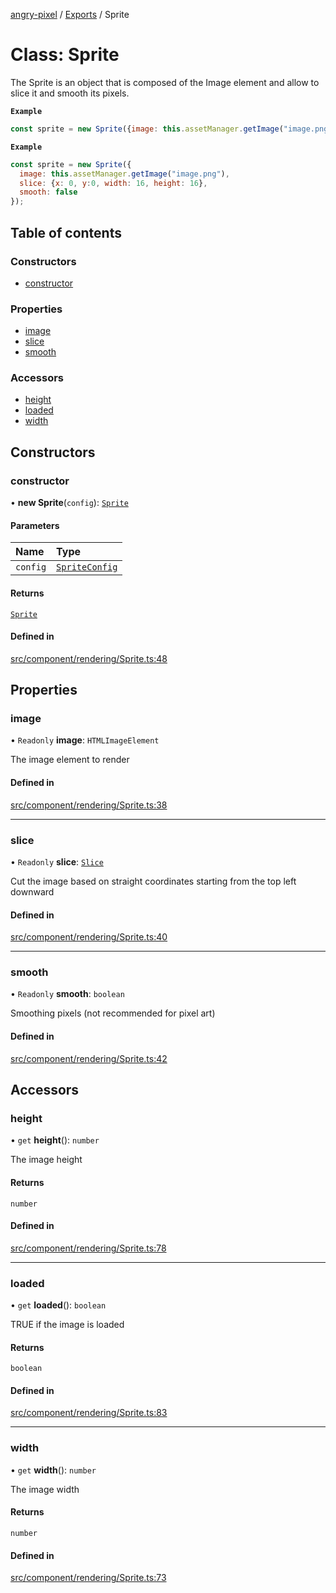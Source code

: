 [angry-pixel](../README.md) / [Exports](../modules.md) / Sprite

# Class: Sprite

The Sprite is an object that is composed of the Image element and allow to slice it and smooth its pixels.

**`Example`**

```js
const sprite = new Sprite({image: this.assetManager.getImage("image.png")});
```

**`Example`**

```js
const sprite = new Sprite({
  image: this.assetManager.getImage("image.png"),
  slice: {x: 0, y:0, width: 16, height: 16},
  smooth: false
});
```

## Table of contents

### Constructors

- [constructor](Sprite.md#constructor)

### Properties

- [image](Sprite.md#image)
- [slice](Sprite.md#slice)
- [smooth](Sprite.md#smooth)

### Accessors

- [height](Sprite.md#height)
- [loaded](Sprite.md#loaded)
- [width](Sprite.md#width)

## Constructors

### constructor

• **new Sprite**(`config`): [`Sprite`](Sprite.md)

#### Parameters

| Name | Type |
| :------ | :------ |
| `config` | [`SpriteConfig`](../interfaces/SpriteConfig.md) |

#### Returns

[`Sprite`](Sprite.md)

#### Defined in

[src/component/rendering/Sprite.ts:48](https://github.com/angry-pixel-studio/angry-pixel-engine/blob/9576100/src/component/rendering/Sprite.ts#L48)

## Properties

### image

• `Readonly` **image**: `HTMLImageElement`

The image element to render

#### Defined in

[src/component/rendering/Sprite.ts:38](https://github.com/angry-pixel-studio/angry-pixel-engine/blob/9576100/src/component/rendering/Sprite.ts#L38)

___

### slice

• `Readonly` **slice**: [`Slice`](../interfaces/Slice.md)

Cut the image based on straight coordinates starting from the top left downward

#### Defined in

[src/component/rendering/Sprite.ts:40](https://github.com/angry-pixel-studio/angry-pixel-engine/blob/9576100/src/component/rendering/Sprite.ts#L40)

___

### smooth

• `Readonly` **smooth**: `boolean`

Smoothing pixels (not recommended for pixel art)

#### Defined in

[src/component/rendering/Sprite.ts:42](https://github.com/angry-pixel-studio/angry-pixel-engine/blob/9576100/src/component/rendering/Sprite.ts#L42)

## Accessors

### height

• `get` **height**(): `number`

The image height

#### Returns

`number`

#### Defined in

[src/component/rendering/Sprite.ts:78](https://github.com/angry-pixel-studio/angry-pixel-engine/blob/9576100/src/component/rendering/Sprite.ts#L78)

___

### loaded

• `get` **loaded**(): `boolean`

TRUE if the image is loaded

#### Returns

`boolean`

#### Defined in

[src/component/rendering/Sprite.ts:83](https://github.com/angry-pixel-studio/angry-pixel-engine/blob/9576100/src/component/rendering/Sprite.ts#L83)

___

### width

• `get` **width**(): `number`

The image width

#### Returns

`number`

#### Defined in

[src/component/rendering/Sprite.ts:73](https://github.com/angry-pixel-studio/angry-pixel-engine/blob/9576100/src/component/rendering/Sprite.ts#L73)
